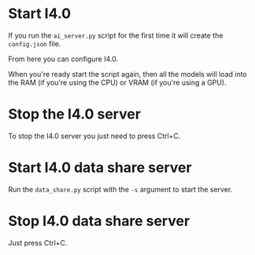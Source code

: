 # Start I4.0
If you run the `ai_server.py` script for the first time it will create the `config.json` file.

From here you can configure I4.0.

When you're ready start the script again, then all the models will load into the RAM (if you're using the CPU) or VRAM (if you're using a GPU).

# Stop the I4.0 server
To stop the I4.0 server you just need to press Ctrl+C.

# Start I4.0 data share server
Run the `data_share.py` script with the `-s` argument to start the server.

# Stop I4.0 data share server
Just press Ctrl+C.